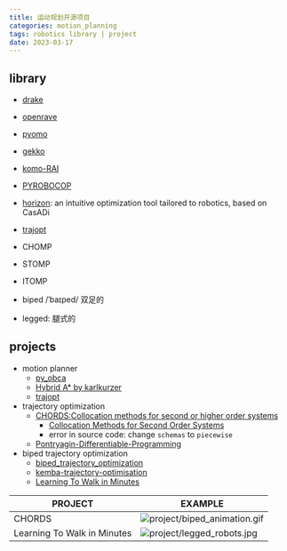 ```yaml
---
title: 运动规划开源项目
categories: motion_planning
tags: robotics library | project
date: 2023-03-17
---
```


## library

- [drake](https://drake.mit.edu/)
- [openrave]()
- [pyomo]()
- [gekko]()
- [komo-RAI](https://github.com/MarcToussaint/rai)
- [PYROBOCOP](https://github.com/merlresearch/PyRoboCOP)
- [horizon](https://github.com/ADVRHumanoids/horizon): an intuitive optimization tool tailored to robotics, based on CasADi

- [trajopt]()
- CHOMP
- STOMP
- ITOMP


- biped /ˈbaɪped/  双足的
- legged:  腿式的
## projects

- motion planner
    - [py_obca](https://github.com/maozaizhou/py_obca)
    - [Hybrid A* by karlkurzer](https://github.com/karlkurzer/path_planner)
    - [trajopt](https://rll.berkeley.edu/trajopt/doc/sphinx_build/html/)
- trajectory optimization
    - [CHORDS:Collocation methods for second or higher order systems](https://github.com/AunSiro/optibot)
        - [Collocation Methods for Second Order Systems]()
        - error in source code: change `schemas` to `piecewise`
    - [Pontryagin-Differentiable-Programming](https://github.com/wanxinjin/Pontryagin-Differentiable-Programming)
- biped trajectory optimization
    - [biped_trajectory_optimization](https://github.com/IvLabs/biped_trajectory_optimization)
    - [kemba-trajectory-optimisation](https://github.com/chrismailer/kemba-trajectory-optimisation)
    - [Learning To Walk in Minutes](https://leggedrobotics.github.io/legged_gym/)

| PROJECT                     | EXAMPLE                                              |
| --------------------------- | ---------------------------------------------------- |
| CHORDS                      | ![project/biped_animation.gif](https://cdn.jsdelivr.net/gh/YeeKal/img_land/blog/notes_img_backup/motionPlanning/imgs/project/biped_animation.gif) |
| Learning To Walk in Minutes | ![project/legged_robots.jpg](https://cdn.jsdelivr.net/gh/YeeKal/img_land/blog/notes_img_backup/motionPlanning/imgs/project/legged_robots.jpg)     |

